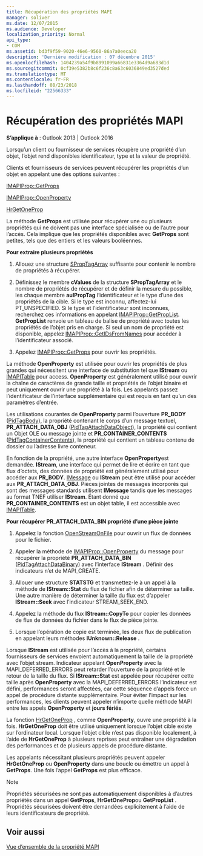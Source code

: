 ```yaml
---
title: Récupération des propriétés MAPI
manager: soliver
ms.date: 12/07/2015
ms.audience: Developer
localization_priority: Normal
api_type:
- COM
ms.assetid: bd3f9f59-9020-46e6-9560-86a7a0eeca20
description: 'Dernière modification : 07 décembre 2015'
ms.openlocfilehash: 1404239a54f9b8991099a66831e3364d9a683d1d
ms.sourcegitcommit: 0cf39e5382b8c6f236c8a63c6036849ed3527ded
ms.translationtype: MT
ms.contentlocale: fr-FR
ms.lasthandoff: 08/23/2018
ms.locfileid: "22566333"
---
```

# <a name="retrieving-mapi-properties"></a>Récupération des propriétés MAPI

 
  
**S’applique à** : Outlook 2013 | Outlook 2016 
  
Lorsqu’un client ou fournisseur de services récupère une propriété d’un objet, l’objet rend disponibles identificateur, type et la valeur de propriété. 
  
Clients et fournisseurs de services peuvent récupérer les propriétés d’un objet en appelant une des options suivantes :
  
[IMAPIProp::GetProps](imapiprop-getprops.md)
  
[IMAPIProp::OpenProperty](imapiprop-openproperty.md)
  
[HrGetOneProp](hrgetoneprop.md)
  
La méthode **GetProps** est utilisée pour récupérer une ou plusieurs propriétés qui ne doivent pas une interface spécialisée ou de l’autre pour l’accès. Cela implique que les propriétés disponibles avec **GetProps** sont petites, tels que des entiers et les valeurs booléennes. 
  
 **Pour extraire plusieurs propriétés**
  
1. Allouez une structure [SPropTagArray](sproptagarray.md) suffisante pour contenir le nombre de propriétés à récupérer. 
    
2. Définissez le membre **cValues** de la structure **SPropTagArray** et le nombre de propriétés de récupérer et de définir la mesure du possible, les chaque membre **aulPropTag** l’identificateur et le type d’une des propriétés de la cible. Si le type est inconnu, affectez-lui PT_UNSPECIFIED. Si le type et l’identificateur sont inconnues, recherchez ces informations en appelant [IMAPIProp::GetPropList](imapiprop-getproplist.md). **GetPropList** renvoie un tableau de balise de propriété avec toutes les propriétés de l’objet pris en charge. Si seul un nom de propriété est disponible, appelez [IMAPIProp::GetIDsFromNames](imapiprop-getidsfromnames.md) pour accéder à l’identificateur associé. 
    
3. Appelez [IMAPIProp::GetProps](imapiprop-getprops.md) pour ouvrir les propriétés. 
    
La méthode **OpenProperty** est utilisée pour ouvrir les propriétés de plus grandes qui nécessitent une interface de substitution tel que **IStream** ou [IMAPITable](imapitableiunknown.md) pour access. **OpenProperty** est généralement utilisé pour ouvrir la chaîne de caractères de grande taille et propriétés de l’objet binaire et peut uniquement ouvrir une propriété à la fois. Les appelants passez l’identificateur de l’interface supplémentaire qui est requis en tant qu’un des paramètres d’entrée. 
  
Les utilisations courantes de **OpenProperty** parmi l’ouverture **PR_BODY** ([PidTagBody](pidtagbody-canonical-property.md)), la propriété contenant le corps d’un message textuel, **PR_ATTACH_DATA_OBJ** ([PidTagAttachDataObject](pidtagattachdataobject-canonical-property.md)), la propriété qui contient un Objet OLE ou message jointe et **PR_CONTAINER_CONTENTS** ([PidTagContainerContents](pidtagcontainercontents-canonical-property.md)), la propriété qui contient un tableau contenu de dossier ou l’adresse livre conteneur. 
  
En fonction de la propriété, une autre interface **OpenProperty**est demandée. **IStream**, une interface qui permet de lire et écrire en tant que flux d’octets, des données de propriété est généralement utilisé pour accéder aux **PR_BODY**. [IMessage](imessageimapiprop.md) ou **IStream** peut être utilisé pour accéder aux **PR_ATTACH_DATA_OBJ**. Pièces jointes de messages incorporés qui sont des messages standards utilisent **IMessage** tandis que les messages au format TNEF utiliser **IStream**. Étant donné que **PR_CONTAINER_CONTENTS** est un objet table, il est accessible avec [IMAPITable](imapitableiunknown.md).
  
 **Pour récupérer PR_ATTACH_DATA_BIN propriété d’une pièce jointe**
  
1. Appelez la fonction [OpenStreamOnFile](openstreamonfile.md) pour ouvrir un flux de données pour le fichier. 
    
2. Appeler la méthode de [IMAPIProp::OpenProperty](imapiprop-openproperty.md) du message pour récupérer la propriété **PR_ATTACH_DATA_BIN** ([PidTagAttachDataBinary](pidtagattachdatabinary-canonical-property.md)) avec l’interface **IStream** . Définir des indicateurs n’et de MAPI_CREATE. 
    
3. Allouer une structure **STATSTG** et transmettez-le à un appel à la méthode de **IStream::Stat** du flux de fichier afin de déterminer sa taille. Une autre manière de déterminer la taille du flux est d’appeler **IStream::Seek** avec l’indicateur STREAM_SEEK_END. 
    
4. Appelez la méthode du flux **IStream::CopyTo** pour copier les données de flux de données du fichier dans le flux de pièce jointe. 
    
5. Lorsque l’opération de copie est terminée, les deux flux de publication en appelant leurs méthodes **IUnknown::Release** . 
    
Lorsque **IStream** est utilisée pour l’accès à la propriété, certains fournisseurs de services envoient automatiquement la taille de la propriété avec l’objet stream. Indicateur appelant **OpenProperty** avec la MAPI_DEFERRED_ERRORS peut retarder l’ouverture de la propriété et le retour de la taille du flux. Si **IStream::Stat** est appelée pour récupérer cette taille après **OpenProperty** avec la MAPI_DEFERRED_ERRORS l’indicateur est défini, performances seront affectées, car cette séquence d’appels force un appel de procédure distante supplémentaire. Pour éviter l’impact sur les performances, les clients peuvent appeler n’importe quelle méthode MAPI entre les appels **OpenProperty** et **jours fériés**.
  
La fonction [HrGetOneProp](hrgetoneprop.md) , comme **OpenProperty**, ouvre une propriété à la fois. **HrGetOneProp** doit être utilisé uniquement lorsque l’objet cible existe sur l’ordinateur local. Lorsque l’objet cible n’est pas disponible localement, à l’aide de **HrGetOneProp** à plusieurs reprises peut entraîner une dégradation des performances et de plusieurs appels de procédure distante. 
  
Les appelants nécessitant plusieurs propriétés peuvent appeler **HrGetOneProp** ou **OpenProperty** dans une boucle ou émettre un appel à **GetProps**. Une fois l’appel **GetProps** est plus efficace. 
  
> [!NOTE]
> Propriétés sécurisées ne sont pas automatiquement disponibles à d’autres propriétés dans un appel **GetProps**, **HrGetOneProp**ou **GetPropList** . Propriétés sécurisées doivent être demandées explicitement à l’aide de leurs identificateurs de propriété. 
  
## <a name="see-also"></a>Voir aussi



[Vue d’ensemble de la propriété MAPI](mapi-property-overview.md)

